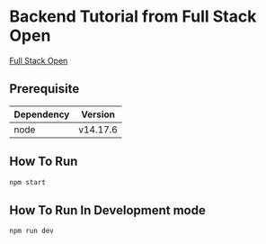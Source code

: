 # Backend Tutorial from Full Stack Open

[Full Stack Open](https://fullstackopen.com/en/)

## Prerequisite

| Dependency | Version |
| ------ | ------ |
| node | v14.17.6 |

## How To Run

```sh
npm start
```

## How To Run In Development mode

```sh
npm run dev
```
